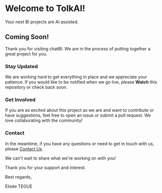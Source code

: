 # Welcome to TolkAI!
Your next BI projects are AI assisted.

## Coming Soon!

Thank you for visiting chatBI. We are in the process of putting together a great project for you.

<!-- ### What to Expect

This repository will soon be filled with useful resources including:

- [Project Feature 1]
- [Project Feature 2]
- [Project Feature 3]
- And much more!-->

### Stay Updated

We are working hard to get everything in place and we appreciate your patience. If you would like to be notified when we go live, please **Watch** this repository or check back soon.

### Get Involved

If you are as excited about this project as we are and want to contribute or have suggestions, feel free to open an issue or submit a pull request. We love collaborating with the community!

### Contact

In the meantime, if you have any questions or need to get in touch with us, please [Contact Us](eliseetegue@gmail.com).

We can't wait to share what we're working on with you!

Thank you for your support and interest.

Best regards,

Elisée TEGUE
